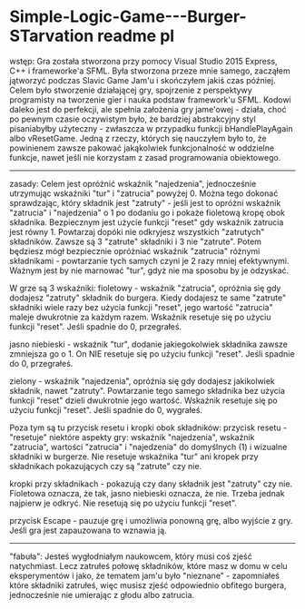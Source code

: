 # Simple-Logic-Game---Burger-STarvation readme pl
wstęp:
Gra została stworzona przy pomocy Visual Studio 2015 Express, C++ i frameworke'a SFML. Była stworzona przeze mnie samego, zacząłem jątworzyć podczas Slavic Game Jam'u i skończyłem jakiś czas później. Celem było stworzenie działającej gry, spojrzenie z perspektywy programisty na tworzenie gier i nauka podstaw framework'u SFML. Kodowi daleko jest do perfekcji, ale spełnia założenia gry jame'owej - działa, choć po pewnym czasie oczywistym było, że bardziej abstrakcyjny styl pisaniabyłby użyteczny - zwłaszcza w przypadku funkcji bHandlePlayAgain albo vResetGame. Jedną z rzeczy, których się nauczyłem było to, że powinienem zawsze pakować jakąkolwiek funkcjonalność w oddzielne funkcje, nawet jeśli nie korzystam z zasad programowania obiektowego.

-----------------------------------------------------------------------

zasady:
Celem jest opróżnić wskaźnik "najedzenia", jednocześnie utrzymując wskaźniki "tur" i "zatrucia" powyżej 0. Można tego dokonać sprawdzając, który składnik jest "zatruty" - jeśli jest to opróżni wskaźnik "zatrucia" i "najedzenia" o 1 po dodaniu go i pokaże fioletową kropę obok składnika. Bezpiecznym jest użycie funkcji "reset" gdy wskaźnik zatrucia jest równy 1. Powtarzaj dopóki nie odkryjesz wszystkich "zatrutych" składników. Zawsze są 3 "zatrute" składniki i 3 nie "zatrute". Potem będziesz mógł bezpiecznie opróżniać wskaźnik "zatrucia" różnymi składnikami - powtarzanie tych samych czyni je 2 razy mniej efektywnymi. Ważnym jest by nie marnować "tur", gdyż nie ma sposobu by je odzyskać.

W grze są 3 wskaźniki:
fioletowy - wskaźnik "zatrucia", opróżnia się gdy dodajesz "zatruty" składnik do burgera. Kiedy dodajesz te same "zatrute" składniki wiele razy bez użycia funkcji "reset", jego wartość "zatrucia" maleje dwukrotnie za każdym razem. Wskaźnik resetuje się po użyciu funkcji "reset". Jeśli spadnie do 0, przegrałeś.

jasno niebieski - wskaźnik "tur", dodanie jakiegokolwiek składnika zawsze zmniejsza go o 1. On NIE resetuje się po użyciu funkcji "reset". Jeśli spadnie do 0, przegrałeś.

zielony - wskaźnik "najedzenia", opróźnia się gdy dodajesz jakikolwiek składnik, nawet "zatruty". Powtarzanie tego samego składnika bez użycia funkcji "reset" dzieli dwukrotnie jego wartość. Wskaźnik resetuje się po użyciu funkcji "reset". Jeśli spadnie do 0, wygrałeś.

Poza tym są tu przycisk resetu i kropki obok składników:
przycisk resetu - "resetuje" niektóre aspekty gry: wskaźnik "najedzenia", wskaźnik "zatrucia", wartości "zatrucia" i "najedzenia" do domyślnych (1) i wizualne składniki w burgerze. Nie resetuje wskaźnika "tur" ani kropek przy składnikach pokazujących czy są "zatrute" czy nie.

kropki przy składnikach - pokazują czy dany składnik jest "zatruty" czy nie. Fioletowa oznacza, że tak, jasno niebieski oznacza, że nie. Trzeba jednak najpierw je odkryć. Nie resetują się po użyciu funkcji "reset".

przycisk Escape - pauzuje grę i umożliwia ponowną grę, albo wyjście z gry. Jeśli gra jest zapauzowana to wznawia ją.

-----------------------------------------------------------------------

"fabuła":
Jesteś wygłodniałym naukowcem, który musi coś zjeść natychmiast. Lecz zatrułeś połowę składników, które masz w domu w celu eksperymentów i jako, że tematem jam'u było "nieznane" - zapomniałeś które składniki zatrułeś, więc musisz zjeść odpowiednio obfitego burgera, jednocześnie nie umierając z głodu albo zatrucia.
